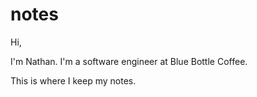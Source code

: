 # notes
Hi,

I'm Nathan. I'm a software engineer at Blue Bottle Coffee.

This is where I keep my notes. 


